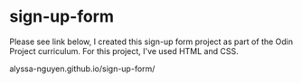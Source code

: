 # sign-up-form

Please see link below, I created this sign-up form project as part of the Odin Project curriculum. For this project, I've used HTML and CSS. 

alyssa-nguyen.github.io/sign-up-form/
